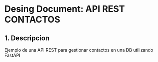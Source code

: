 # Desing Document: API REST CONTACTOS

## 1. Descripcion
Ejemplo de una API REST para gestionar contactos en una DB utilizando FastAPI
